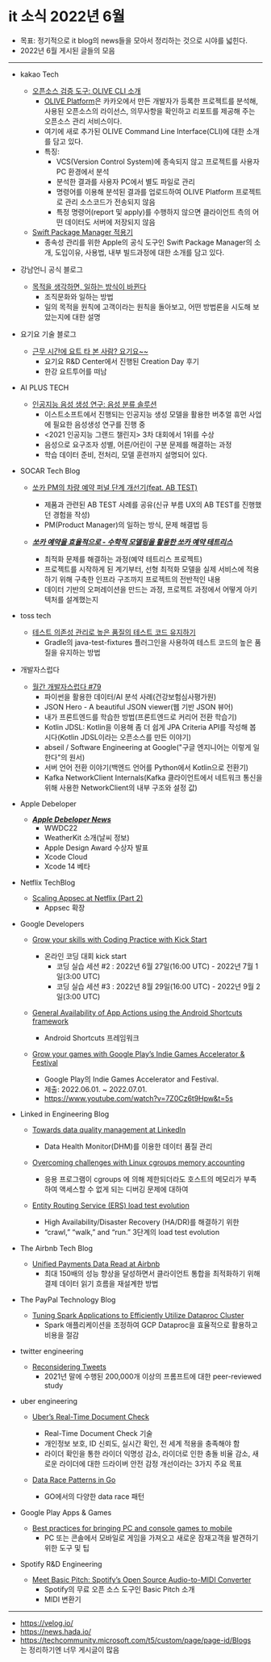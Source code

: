 # it 소식 2022년 6월
- 목표: 정기적으로 it blog의 news들을 모아서 정리하는 것으로 시야를 넓힌다.
- 2022년 6월 게시된 글들의 모음
---
- kakao Tech
  - [오픈소스 검증 도구: OLIVE CLI 소개](https://tech.kakao.com/2022/06/09/olive-cli/)
    - [OLIVE Platform](https://olive.kakao.com/intro)은 카카오에서 만든 개발자가 등록한 프로젝트를 분석해, 사용된 오픈소스의 라이선스, 의무사항을 확인하고 리포트를 제공해 주는 오픈소스 관리 서비스이다.
    - 여기에 새로 추가된 OLIVE Command Line Interface(CLI)에 대한 소개를 담고 있다.
    - 특징:
        - VCS(Version Control System)에 종속되지 않고 프로젝트를 사용자 PC 환경에서 분석
        - 분석한 결과를 사용자 PC에서 별도 파일로 관리
        - 명령어를 이용해 분석된 결과를 업로드하여 OLIVE Platform 프로젝트로 관리
        소스코드가 전송되지 않음
        - 특정 명령어(report 및 apply)를 수행하지 않으면 클라이언트 측의 어떤 데이터도 서버에 저장되지 않음
  - [Swift Package Manager 적용기](https://tech.kakao.com/2022/06/02/swift-package-manager/)
    - 종속성 관리를 위한 Apple의 공식 도구인 Swift Package Manager의 소개, 도입이유, 사용법, 내부 빌드과정에 대한 소개를 담고 있다.
- 강남언니 공식 블로그
  - [목적을 생각하면, 일하는 방식이 바뀐다](https://blog.gangnamunni.com/post/whywework)
    - 조직문화와 일하는 방법
    - 일의 목적을 원칙에 고객이라는 원칙을 돌아보고, 어떤 방법론을 시도해 보았는지에 대한 설명

- 요기요 기술 블로그
  - [근무 시간에 요트 타 본 사람? 요기요~~](https://techblog.yogiyo.co.kr/creation-day-87a9c8b9b9c5)
    - 요기요 R&D Center에서 진행된 Creation Day 후기
    - 한강 요트투어를 떠남


- AI PLUS TECH
  - [인공지능 음성 생성 연구: 음성 분류 솔루션](https://blog.est.ai/2022/06/%ec%9d%b8%ea%b3%b5%ec%a7%80%eb%8a%a5-%ec%9d%8c%ec%84%b1-%ec%83%9d%ec%84%b1-%ec%97%b0%ea%b5%ac-%ec%9d%8c%ec%84%b1-%eb%b6%84%eb%a5%98-%ec%86%94%eb%a3%a8%ec%85%98/)
    - 이스트소프트에서 진행되는 인공지능 생성 모델을 활용한 버추얼 휴먼 사업에 필요한 음성생성 연구를 진행 중
    - <2021 인공지능 그랜드 챌린지> 3차 대회에서 1위를 수상
    - 음성으로 요구조자 성별, 어른/어린이 구분 문제를 해결하는 과정
    - 학습 데이터 준비, 전처리, 모델 훈련까지 설명되어 있다.

 - SOCAR Tech Blog
    - [쏘카 PM의 차량 예약 퍼널 단계 개선기(feat. AB TEST)](https://tech.socarcorp.kr/product/2022/06/02/reservation-funnel-improvement-with-abtest.html)
      - 제품과 관련된 AB TEST 사례를 공유(신규 부름 UX의 AB TEST를 진행했던 경험을 작성)
      - PM(Product Manager)의 일하는 방식, 문제 해결법 등
  
    - ***[
쏘카 예약을 효율적으로 - 수학적 모델링을 활용한 쏘카 예약 테트리스](https://tech.socarcorp.kr/data/2022/06/10/reservation-tetris.html)***
      - 최적화 문제를 해결하는 과정(예약 테트리스 프로젝트)
      - 프로젝트를 시작하게 된 계기부터, 선형 최적화 모델을 실제 서비스에 적용하기 위해 구축한 인프라 구조까지 프로젝트의 전반적인 내용
      - 데이터 기반의 오퍼레이션을 만드는 과정, 프로젝트 과정에서 어떻게 아키텍처를 설계했는지

- toss tech
  - [테스트 의존성 관리로 높은 품질의 테스트 코드 유지하기](https://toss.tech/article/how-to-manage-test-dependency-in-gradle)
    - Gradle의 java-test-fixtures 플러그인을 사용하여 테스트 코드의 높은 품질을 유지하는 방법
  
- 개발자스럽다
  - [월간 개발자스럽다 #79](https://blog.gaerae.com/2022/05/monthly.html)
    - 파이썬을 활용한 데이터/AI 분석 사례(건강보험심사평가원)
    - JSON Hero - A beautiful JSON viewer(웹 기반 JSON 뷰어)
    - 내가 프론트엔드를 학습한 방법(프론트엔드로 커리어 전환 학습기)
    - Kotlin JDSL: Kotlin을 이용해 좀 더 쉽게 JPA Criteria API를 작성해 봅시다(Kotlin JDSL이라는 오픈소스를 만든 이야기)
    - abseil / Software Engineering at Google("구글 엔지니어는 이렇게 일한다"의 원서)
    - 서버 언어 전환 이야기(백엔드 언어를 Python에서 Kotlin으로 전환기)
    - Kafka NetworkClient Internals(Kafka 클라이언트에서 네트워크 통신을 위해 사용한 NetworkClient의 내부 구조와 설정 값)
- Apple Debeloper
  - ***[Apple Debeloper News](https://developer.apple.com/kr/news/)***
    - WWDC22
    - WeatherKit 소개(날씨 정보)
    - Apple Design Award 수상자 발표
    - Xcode Cloud
    - Xcode 14 베타
- Netflix TechBlog
  - [Scaling Appsec at Netflix (Part 2)](https://netflixtechblog.com/scaling-appsec-at-netflix-part-2-c9e0f1488bc5)
    - Appsec 확장

- Google Developers
  - [Grow your skills with Coding Practice with Kick Start](https://developers.googleblog.com/2022/06/coding-practice-with-kick-start.html)
    - 온라인 코딩 대회 kick start
      - 코딩 실습 세션 #2 : 2022년 6월 27일(16:00 UTC) - 2022년 7월 1일(3:00 UTC)
      - 코딩 실습 세션 #3 : 2022년 8월 29일(16:00 UTC) - 2022년 9월 2일(3:00 UTC)
  - [General Availability of App Actions using the Android Shortcuts framework](https://developers.googleblog.com/2022/05/general-availability-of-app-actions.html)
    - Android Shortcuts 프레임워크

  - [Grow your games with Google Play’s Indie Games Accelerator & Festival](https://developers.googleblog.com/2022/06/grow-your-games-with-google-plays-indie.html)
    - Google Play의  Indie Games Accelerator and Festival.
    - 제출: 2022.06.01. ~ 2022.07.01.
    - https://www.youtube.com/watch?v=7Z0Cz6t9Hpw&t=5s

- Linked in Engineering Blog
  - [Towards data quality management at LinkedIn](https://engineering.linkedin.com/blog/2022/towards-data-quality-management-at-linkedin)
    - Data Health Monitor(DHM)를 이용한 데이터 품질 관리
  - [Overcoming challenges with Linux cgroups memory accounting](https://engineering.linkedin.com/blog/2022/overcoming-challenges-with-linux-cgroups-memory-accounting)
    - 응용 프로그램이 cgroups 에 의해 제한되더라도 호스트의 메모리가 부족하여 액세스할 수 없게 되는 디버깅 문제에 대하여

  - [Entity Routing Service (ERS) load test evolution](https://engineering.linkedin.com/blog/2022/entity-routing-service--ers--load-test-evolution)
    - High Availability/Disaster Recovery (HA/DR)를 해결하기 위한
    - “crawl,” “walk,” and “run.” 3단계의 load test evolution


- The Airbnb Tech Blog
  - [Unified Payments Data Read at Airbnb](https://medium.com/airbnb-engineering/unified-payments-data-read-at-airbnb-e613e7af1a39)
    - 최대 150배의 성능 향상을 달성하면서 클라이언트 통합을 최적화하기 위해 결제 데이터 읽기 흐름을 재설계한 방법
  
- The PayPal Technology Blog
  - [Tuning Spark Applications to Efficiently Utilize Dataproc Cluster](https://medium.com/paypal-tech/tuning-spark-applications-to-efficiently-utilize-dataproc-cluster-11bd51b36fe1)
    - Spark 애플리케이션을 조정하여 GCP Dataproc을 효율적으로 활용하고 비용을 절감


- twitter engineering
  - [Reconsidering Tweets](https://blog.twitter.com/engineering/en_us/topics/insights/2022/reconsidering-tweets)
    - 2021년 말에 수행된 200,000개 이상의 프롬프트에 대한 peer-reviewed study


- uber engineering
  - [Uber’s Real-Time Document Check](https://eng.uber.com/ubers-real-time-document-check/)
    - Real-Time Document Check 기술
    - 개인정보 보호, ID 신뢰도, 실시간 확인, 전 세계 적용을 충족해야 함
    - 라이더 확인을 통한 라이더 익명성 감소, 라이더로 인한 충돌 비율 감소, 새로운 라이더에 대한 드라이버 안전 감정 개선이라는 3가지 주요 목표

  - [Data Race Patterns in Go](https://eng.uber.com/data-race-patterns-in-go/)
    - GO에서의 다양한 data race 패턴


- Google Play Apps & Games
  - [Best practices for bringing PC and console games to mobile](https://medium.com/googleplaydev/best-practices-for-bringing-pc-and-console-games-to-mobile-863cedb9fbc6)
    - PC 또는 콘솔에서 모바일로 게임을 가져오고 새로운 잠재고객을 발견하기 위한 도구 및 팁

- Spotify R&D Engineering
  - [Meet Basic Pitch: Spotify’s Open Source Audio-to-MIDI Converter](https://engineering.atspotify.com/2022/06/meet-basic-pitch/)
    - Spotify의 무료 오픈 소스 도구인 Basic Pitch 소개
    - MIDI 변환기


---
- https://velog.io/
- https://news.hada.io/
- https://techcommunity.microsoft.com/t5/custom/page/page-id/Blogs <br>
는 정리하기엔 너무 게시글이 많음
